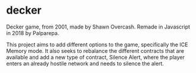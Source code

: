 # decker
Decker game, from 2001, made by Shawn Overcash. Remade in Javascript in 2018 by Palparepa.

This project aims to add different options to the game, specifically the ICE Memory mode. It also seeks to rebalance the
different contracts that are available and add a new type of contract, Silence Alert, where the player enters an already
hostile network and needs to silence the alert.